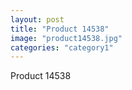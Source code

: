 ```yaml
---
layout: post
title: "Product 14538"
image: "product14538.jpg"
categories: "category1"
---
```

Product 14538
